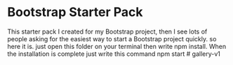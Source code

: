 # Bootstrap Starter Pack

This starter pack I created for my Bootstrap project, then I see lots of people asking for the easiest way to start a Bootstrap project quickly. so here it is.
just open this folder on your terminal then write npm install. When the installation is complete just write this command npm start
#   g a l l e r y - v 1  
 